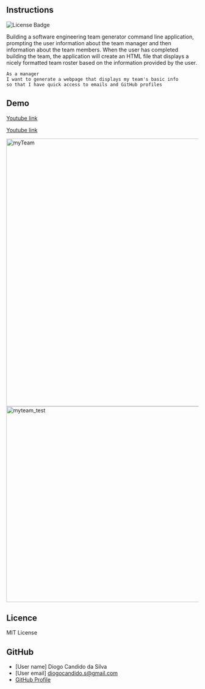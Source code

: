 ## Instructions
![License Badge](https://img.shields.io/static/v1?label=License&message=MIT_License&color=blue)

Building a software engineering team generator command line application, prompting the user information about the team manager and then information about the team members. When the user has completed building the team, the application will create an HTML file that displays a nicely formatted team roster based on the information provided by the user. 

```
As a manager
I want to generate a webpage that displays my team's basic info
so that I have quick access to emails and GitHub profiles
```

## Demo
 [Youtube link](https://youtu.be/LWYTR_MkHNc)
 
 [Youtube link](https://youtu.be/j-aEzAhUH2Q)
 
<img width="700" alt="myTeam" src="https://user-images.githubusercontent.com/61811579/92959433-adc94100-f420-11ea-99bc-337442b4ff01.png">

<img width="512" alt="myteam_test" src="https://user-images.githubusercontent.com/61811579/93003193-7b3b4900-f4f1-11ea-91d1-1eb75c003345.png">

## Licence
MIT License


## GitHub
- [User name] Diogo Candido da Silva
- [User email] diogocandido.s@gmail.com
- [GitHub Profile](https://github.com/diogocandidos/Template-Engine--Employee-Summary)





